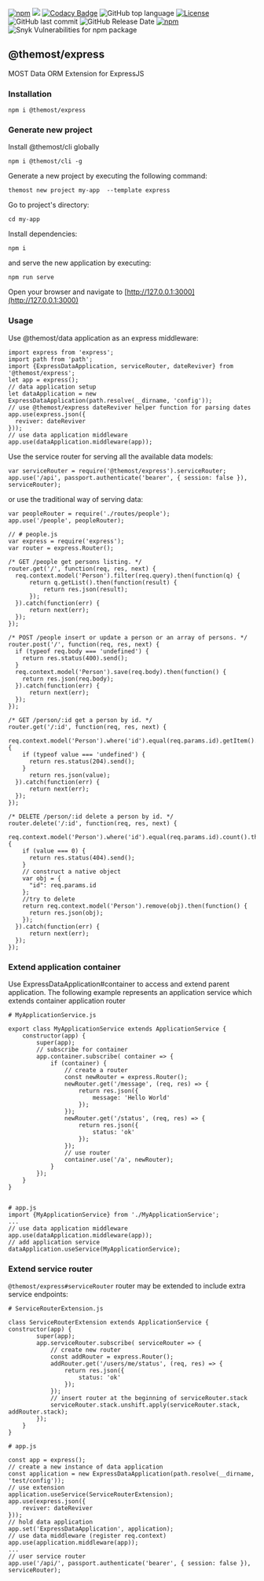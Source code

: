 [![npm](https://img.shields.io/npm/v/@themost%2Fexpress.svg)](https://www.npmjs.com/package/@themost%2Fexpress)
![](https://github.com/kbarbounakis/most-data-express/workflows/test/badge.svg) 
[![Codacy Badge](https://api.codacy.com/project/badge/Grade/dfea8d9613474170b13e298d416c5c37)](https://www.codacy.com/manual/kbarbounakis/most-data-express?utm_source=github.com&amp;utm_medium=referral&amp;utm_content=kbarbounakis/most-data-express&amp;utm_campaign=Badge_Grade)
![GitHub top language](https://img.shields.io/github/languages/top/kbarbounakis/most-data-express)
[![License](https://img.shields.io/npm/l/@themost/express.svg)](/LICENSE)
![GitHub last commit](https://img.shields.io/github/last-commit/kbarbounakis/most-data-express)
![GitHub Release Date](https://img.shields.io/github/release-date/kbarbounakis/most-data-express)
[![npm](https://img.shields.io/npm/dw/@themost/data)](https://www.npmjs.com/package/@themost%2Fexpress)
![Snyk Vulnerabilities for npm package](https://img.shields.io/snyk/vulnerabilities/npm/@themost/express)

## @themost/express
MOST Data ORM Extension for ExpressJS

### Installation

    npm i @themost/express

### Generate new project

Install @themost/cli globally

    npm i @themost/cli -g

Generate a new project by executing the following command:

    themost new project my-app  --template express

Go to project's directory:

    cd my-app
  
Install dependencies:

    npm i
  
and serve the new application by executing:

    npm run serve
  
Open your browser and navigate to [http://127.0.0.1:3000](http://127.0.0.1:3000)
    
### Usage

Use @themost/data application as an express middleware:

    import express from 'express';
    import path from 'path';
    import {ExpressDataApplication, serviceRouter, dateReviver} from '@themost/express';
    let app = express();
    // data application setup
    let dataApplication = new ExpressDataApplication(path.resolve(__dirname, 'config'));
    // use @themost/express dateReviver helper function for parsing dates
    app.use(express.json({
      reviver: dateReviver 
    }));
    // use data application middleware
    app.use(dataApplication.middleware(app));
    
Use the service router for serving all the available data models:
    
    var serviceRouter = require('@themost/express').serviceRouter;
    app.use('/api', passport.authenticate('bearer', { session: false }), serviceRouter);
    
or use the traditional way of serving data:

    var peopleRouter = require('./routes/people');
    app.use('/people', peopleRouter);

    // # people.js
    var express = require('express');
    var router = express.Router();
    
    /* GET /people get persons listing. */
    router.get('/', function(req, res, next) {
      req.context.model('Person').filter(req.query).then(function(q) {
          return q.getList().then(function(result) {
              return res.json(result);
          });
      }).catch(function(err) {
          return next(err);
      });
    });
    
    /* POST /people insert or update a person or an array of persons. */
    router.post('/', function(req, res, next) {
      if (typeof req.body === 'undefined') {
        return res.status(400).send();
      }
      req.context.model('Person').save(req.body).then(function() {
        return res.json(req.body);
      }).catch(function(err) {
          return next(err);
      });
    });
    
    /* GET /person/:id get a person by id. */
    router.get('/:id', function(req, res, next) {
      req.context.model('Person').where('id').equal(req.params.id).getItem().then(function(value) {
        if (typeof value === 'undefined') {
          return res.status(204).send();
        }
          return res.json(value);
      }).catch(function(err) {
          return next(err);
      });
    });
    
    /* DELETE /person/:id delete a person by id. */
    router.delete('/:id', function(req, res, next) {
      req.context.model('Person').where('id').equal(req.params.id).count().then(function(value) {
        if (value === 0) {
          return res.status(404).send();
        }
        // construct a native object
        var obj = {
          "id": req.params.id
        };
        //try to delete
        return req.context.model('Person').remove(obj).then(function() {
          return res.json(obj);
        });
      }).catch(function(err) {
          return next(err);
      });
    });

### Extend application container

Use ExpressDataApplication#container to access and extend parent application. The following example represents an application service which extends container application router

    # MyApplicationService.js
 
    export class MyApplicationService extends ApplicationService {
        constructor(app) {
            super(app);
            // subscribe for container
            app.container.subscribe( container => {
                if (container) {
                    // create a router
                    const newRouter = express.Router();
                    newRouter.get('/message', (req, res) => {
                        return res.json({
                            message: 'Hello World'
                        });
                    });
                    newRouter.get('/status', (req, res) => {
                        return res.json({
                            status: 'ok'
                        });
                    });
                    // use router
                    container.use('/a', newRouter);
                }
            });
        }
    }
    
    
    # app.js
    import {MyApplicationService} from './MyApplicationService';
    ...
    // use data application middleware
    app.use(dataApplication.middleware(app));
    // add application service
    dataApplication.useService(MyApplicationService);
    
### Extend service router

`@themost/express#serviceRouter` router may be extended to include extra service endpoints:

    # ServiceRouterExtension.js
 
    class ServiceRouterExtension extends ApplicationService {
    constructor(app) {
            super(app);
            app.serviceRouter.subscribe( serviceRouter => {
                // create new router
                const addRouter = express.Router();
                addRouter.get('/users/me/status', (req, res) => {
                    return res.json({
                        status: 'ok'
                    });
                });
                // insert router at the beginning of serviceRouter.stack
                serviceRouter.stack.unshift.apply(serviceRouter.stack, addRouter.stack);
            });
        }
    }

    # app.js

    const app = express();
    // create a new instance of data application
    const application = new ExpressDataApplication(path.resolve(__dirname, 'test/config'));
    // use extension
    application.useService(ServiceRouterExtension);
    app.use(express.json({
        reviver: dateReviver
    }));
    // hold data application
    app.set('ExpressDataApplication', application);
    // use data middleware (register req.context)
    app.use(application.middleware(app));
    ...
    // user service router
    app.use('/api/', passport.authenticate('bearer', { session: false }), serviceRouter);
